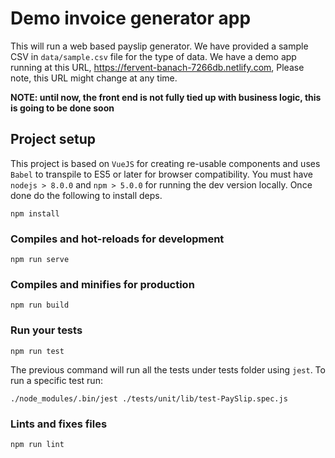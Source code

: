 # Demo invoice generator app
This will run a web based payslip generator. We have provided a sample CSV in `data/sample.csv` file for the type of data. We have a demo app running at this URL, https://fervent-banach-7266db.netlify.com, Please note, this URL might change at any time.

**NOTE: until now, the front end is not fully tied up with business logic, this is going to be done soon**

## Project setup
This project is based on `VueJS` for creating re-usable components and uses `Babel` to transpile to ES5 or later for browser compatibility. You must have `nodejs > 8.0.0` and `npm > 5.0.0` for running the dev version locally. Once done do the following to install deps.
```
npm install
```

### Compiles and hot-reloads for development
```
npm run serve
```

### Compiles and minifies for production
```
npm run build
```

### Run your tests
```
npm run test
```
The previous command will run all the tests under tests folder using `jest`. To run a specific test run:

```
./node_modules/.bin/jest ./tests/unit/lib/test-PaySlip.spec.js
```

### Lints and fixes files
```
npm run lint
```
